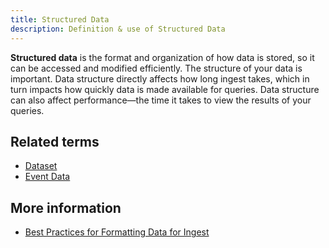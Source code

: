 ```yaml
---
title: Structured Data 
description: Definition & use of Structured Data 
---
```

**Structured data** is the format and organization of how data is stored, so it can be accessed and modified efficiently. The structure of your data is important. Data structure directly affects how long ingest takes, which in turn impacts how quickly data is made available for queries. Data structure can also affect performance—the time it takes to view the results of your queries.

## Related terms

- [Dataset](../dataset-table)
- [Event Data](../event-data)

## More information

- [Best Practices for Formatting Data for Ingest](https://behavure.ai/docs/wiki/spaces/SGV/pages/2139261753/Best+Practices+for+Formatting+Data+for+Ingest+v5)